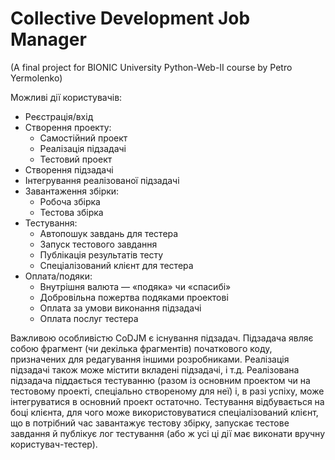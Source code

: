 <head><meta http-equiv="Content-Type" content="text/html; charset=UTF-8"></head>

Collective Development Job Manager
==================================

(A final project for BIONIC University Python-Web-II course by Petro Yermolenko)

Можливі дії користувачів:

* Реєстрація/вхід
* Створення проекту:
  * Самостійний проект
  * Реалізація підзадачі
  * Тестовий проект
* Створення підзадачі
* Інтегрування реалізованої підзадачі
* Завантаження збірки:
  * Робоча збірка
  * Тестова збірка
* Тестування:
  * Автопошук завдань для тестера
  * Запуск тестового завдання
  * Публікація результатів тесту
  * Спеціалізований клієнт для тестера
* Оплата/подяки:
  * Внутрішня валюта — «подяка» чи «спасибі»
  * Добровільна пожертва подяками проектові
  * Оплата за умови виконання підзадачі
  * Оплата послуг тестера
  
Важливою особливістю CoDJM є існування підзадач. Підзадача являє собою фрагмент (чи декілька фрагментів) початкового коду, призначених для редагування іншими розробниками. Реалізація підзадачі також може містити вкладені підзадачі, і т.д. Реалізована підзадача піддається тестуванню (разом із основним проектом чи на тестовому проекті, спеціально створеному для неї) і, в разі успіху, може інтегруватися в основний проект остаточно. Тестування відбувається на боці клієнта, для чого може використовуватися спеціалізований клієнт, що в потрібний час завантажує тестову збірку, запускає тестове завдання й публікує лог тестування (або ж усі ці дії має виконати вручну користувач-тестер).